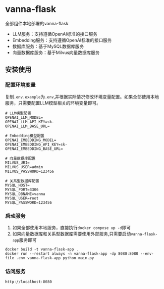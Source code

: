# vanna-flask
全部组件本地部署的vanna-flask

- LLM服务：支持遵循OpenAI标准的接口服务
- Embedding服务：支持遵循OpenAI标准的接口服务
- 数据库服务：基于MySQL数据库服务
- 向量数据库服务：基于Milvus向量数据库服务

## 安装使用

### 配置环境变量
复制`.env.example`为`.env`,并根据实际情况修改环境变量配置。如果全部使用本地服务，只需要配置LLM模型相关的环境变量即可。

```
# LLM模型配置
OPENAI_LLM_MODEL=
OPENAI_LLM_API_KEY=sk-
OPENAI_LLM_BASE_URL=

# Embedding模型配置
OPENAI_EMBEDDING_MODEL=
OPENAI_EMBEDDING_API_KEY=sk-
OPENAI_EMBEDDING_BASE_URL=

# 向量数据库配置
MILVUS_URI=
MILVUS_USER=admin
MILVUS_PASSWORD=123456

# 关系型数据库配置
MYSQL_HOST=
MYSQL_PORT=3306
MYSQL_DBNAME=vanna
MYSQL_USER=root
MYSQL_PASSWORD=123456
```

### 启动服务
1. 如果全部使用本地服务，直接执行`docker compose up -d`即可
2. 如果向量数据库和关系型数据库需要使用外部服务,只需要启动`vanna-flask-app`服务即可
```
docker build -t vanna-flask-app .
docker run --restart always -n vanna-flask-app -dp 8080:8080 --env-file .env vanna-flask-app python main.py
```

### 访问服务
```
http://localhost:8080
```

